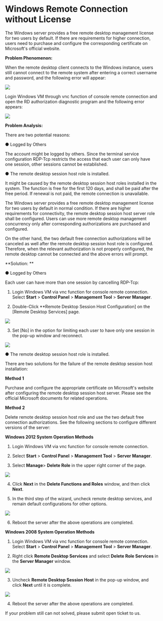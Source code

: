 # Windows Remote Connection without License
The Windows server provides a free remote desktop management license for two users by default. If there are requirements for higher connection, users need to purchase and configure the corresponding certificate on Microsoft's official website.

**Problem Phenomenon:**

When the remote desktop client connects to the Windows instance, users still cannot connect to the remote system after entering a correct username and password, and the following error will appear:

![](https://github.com/jdcloudcom/cn/blob/edit/image/Elastic-Compute/Virtual-Machine/Windows/Windows%E8%BF%9C%E7%A8%8B%E8%BF%9E%E6%8E%A5%E6%8F%90%E7%A4%BA%E6%B2%A1%E6%9C%89%E6%8E%88%E6%9D%83%E8%AE%B8%E5%8F%AF%E8%AF%8101.png)

Login Windows VM through vnc function of console remote connection and open the RD authorization diagnostic program and the following error appears:

![](https://github.com/jdcloudcom/cn/blob/edit/image/Elastic-Compute/Virtual-Machine/Windows/Windows%E8%BF%9C%E7%A8%8B%E8%BF%9E%E6%8E%A5%E6%8F%90%E7%A4%BA%E6%B2%A1%E6%9C%89%E6%8E%88%E6%9D%83%E8%AE%B8%E5%8F%AF%E8%AF%8102.png)

**Problem Analysis:**


There are two potential reasons:

● Logged by Others

The account might be logged by others. Since the terminal service configuration RDP-Tcp restricts the access that each user can only have one session, other sessions cannot be established.



● The remote desktop session host role is installed.

It might be caused by the remote desktop session host roles installed in the system. The function is free for the first 120 days, and shall be paid after the free period. If renewal is not paid, the remote connection is unavailable.

The Windows server provides a free remote desktop management license for two users by default in normal condition. If there are higher  requirements for connectivity, the remote desktop session host server role shall be configured. Users can use more remote desktop management concurrency only after corresponding authorizations are purchased and configured.

On the other hand, the two default free connection authorizations will be canceled as well after the remote desktop session host role is configured. Therefore, when the relevant authorization is not properly configured, the remote desktop cannot be connected and the above errors will prompt.



**Solution: **

● Logged by Others

Each user can have more than one session by cancelling RDP-Tcp:

1. Login Windows VM via vnc function for console remote connection. Select **Start** > **Control Panel** > **Management Tool** > **Server Manager**.

2. Double-Click **Remote Desktop Session Host Configuration] on the [Remote Desktop Services] page.

![](https://github.com/jdcloudcom/cn/blob/edit/image/Elastic-Compute/Virtual-Machine/Windows/Windows%E8%BF%9C%E7%A8%8B%E8%BF%9E%E6%8E%A5%E6%8F%90%E7%A4%BA%E6%B2%A1%E6%9C%89%E6%8E%88%E6%9D%83%E8%AE%B8%E5%8F%AF%E8%AF%8103.png)

3. Set [No] in the option for limiting each user to have only one session in the pop-up window and reconnect.

![](https://github.com/jdcloudcom/cn/blob/edit/image/Elastic-Compute/Virtual-Machine/Windows/Windows%E8%BF%9C%E7%A8%8B%E8%BF%9E%E6%8E%A5%E6%8F%90%E7%A4%BA%E6%B2%A1%E6%9C%89%E6%8E%88%E6%9D%83%E8%AE%B8%E5%8F%AF%E8%AF%8104.png)

● The remote desktop session host role is installed.

There are two solutions for the failure of the remote desktop session host installation:

**Method 1**

Purchase and configure the appropriate certificate on Microsoft's website after configuring the remote desktop session host server. Please see the official Microsoft documents for related operations.



**Method 2**

Delete remote desktop session host role and use the two default free connection authorizations. See the following sections to configure different versions of the server:




**Windows 2012 System Operation Methods**

1. Login Windows VM via vnc function for console remote connection.

2. Select **Start** > **Control Panel** > **Management Tool** > **Server Manager**.

3. Select **Manage**> **Delete Role** in the upper right corner of the page.

![](https://github.com/jdcloudcom/cn/blob/edit/image/Elastic-Compute/Virtual-Machine/Windows/Windows%E8%BF%9C%E7%A8%8B%E8%BF%9E%E6%8E%A5%E6%8F%90%E7%A4%BA%E6%B2%A1%E6%9C%89%E6%8E%88%E6%9D%83%E8%AE%B8%E5%8F%AF%E8%AF%8105.png)

4. Click **Next** in the **Delete Functions and Roles** window, and then click **Next**.

5. In the third step of the wizard, uncheck remote desktop services, and remain default configurations for other options.

![](https://github.com/jdcloudcom/cn/blob/edit/image/Elastic-Compute/Virtual-Machine/Windows/Windows%E8%BF%9C%E7%A8%8B%E8%BF%9E%E6%8E%A5%E6%8F%90%E7%A4%BA%E6%B2%A1%E6%9C%89%E6%8E%88%E6%9D%83%E8%AE%B8%E5%8F%AF%E8%AF%8106.png)

6. Reboot the server after the above operations are completed.



**Windows 2008 System Operation Methods**

1. Login Windows VM via vnc function for console remote connection. Select **Start** > **Control Panel** > **Management Tool** > **Server Manager**.

2. Right click **Remote Desktop Services** and select **Delete Role Services** in the **Server Manager** window.

![](https://github.com/jdcloudcom/cn/blob/edit/image/Elastic-Compute/Virtual-Machine/Windows/Windows%E8%BF%9C%E7%A8%8B%E8%BF%9E%E6%8E%A5%E6%8F%90%E7%A4%BA%E6%B2%A1%E6%9C%89%E6%8E%88%E6%9D%83%E8%AE%B8%E5%8F%AF%E8%AF%8107.png)

3. Uncheck **Remote Desktop Session Host** in the pop-up window, and click **Next** until it is complete.

![](https://github.com/jdcloudcom/cn/blob/edit/image/Elastic-Compute/Virtual-Machine/Windows/Windows%E8%BF%9C%E7%A8%8B%E8%BF%9E%E6%8E%A5%E6%8F%90%E7%A4%BA%E6%B2%A1%E6%9C%89%E6%8E%88%E6%9D%83%E8%AE%B8%E5%8F%AF%E8%AF%8108.png)

4. Reboot the server after the above operations are completed.



If your problem still can not solved, please submit open ticket to us.
